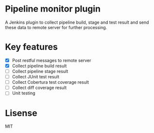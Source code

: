 # Pipeline monitor plugin
A Jenkins plugin to collect pipeline build, stage and test result and send these data to remote server for further processing.

# Key features
- [x] Post restful messages to remote server 
- [x] Collect pipeline build result
- [ ] Collect pipeline stage result
- [ ] Collect JUnit test result
- [ ] Collect Cobertura test coverage result
- [ ] Collect diff coverage result
- [ ] Unit testing

# Lisense
MIT